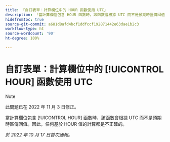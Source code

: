 ```yaml
---
title: 「自訂表單：計算欄位中的 HOUR 函數使用 UTC」
description: 「當計算欄位包含 HOUR 函數時，該函數會根據 UTC 而不是預期時區傳回值。因此，任何基於 HOUR 值的計算都是不正確的。」
hidefromtoc: true
source-git-commit: a681d8afd4bcf1ddfccf192871442e63dae1b2c3
workflow-type: ht
source-wordcount: '90'
ht-degree: 100%

---
```



# 自訂表單：計算欄位中的 [!UICONTROL HOUR] 函數使用 UTC

>[!NOTE]
>
>此問題已在 2022 年 11 月 3 日修正。

當計算欄位包含 [!UICONTROL HOUR] 函數時，該函數會根據 UTC 而不是預期時區傳回值。因此，任何基於 HOUR 值的計算都是不正確的。

_於 2022 年 10 月 17 日首次通報。_

